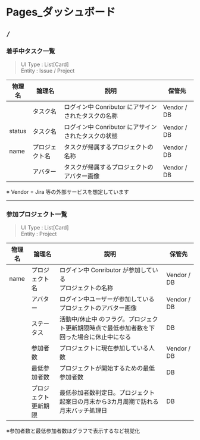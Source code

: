 # Pages_ダッシュボード

## `/`

### 着手中タスク一覧

> UI Type : List[Card]  
> Entity : Issue / Project

| 物理名 | 論理名 | 説明 | 保管先 |
| -------- | -------- | -------- |-------- |
|  | タスク名 | ログイン中 Conributor にアサインされたタスクの名称   | Vendor / DB |
| status | タスク名 | ログイン中 Conributor にアサインされたタスクの状態   | Vendor / DB |
| name | プロジェクト名 | タスクが帰属するプロジェクトの名称   | Vendor / DB |
|  | アバター | タスクが帰属するプロジェクトのアバター画像   | Vendor / DB  |

※ Vendor = Jira 等の外部サービスを想定しています

---

### 参加プロジェクト一覧

> UI Type : List[Card]  
> Entity : Project

| 物理名 | 論理名 | 説明 | 保管先 |
| -------- | -------- | -------- |-------- |
| name | プロジェクト名 | ログイン中 Conributor が参加している<br>プロジェクトの名称   | Vendor / DB |
|  | アバター | ログイン中ユーザーが参加している<br>プロジェクトのアバター画像   | Vendor / DB  |
|  | ステータス | 活動中/休止中 のフラグ。プロジェクト更新期限時点で最低参加者数を下回った場合に休止中になる | DB  |
|  | 参加者数 | プロジェクトに現在参加している人数 | Vendor / DB  |
|  | 最低参加者数 | プロジェクトが開始するための最低参加者数 | DB  |
|  | プロジェクト更新期限 | 最低参加者数判定日。プロジェクト起案日の月末から3カ月周期で訪れる月末バッチ処理日 | DB  |
    
※参加者数と最低参加者数はグラフで表示するなど視覚化
